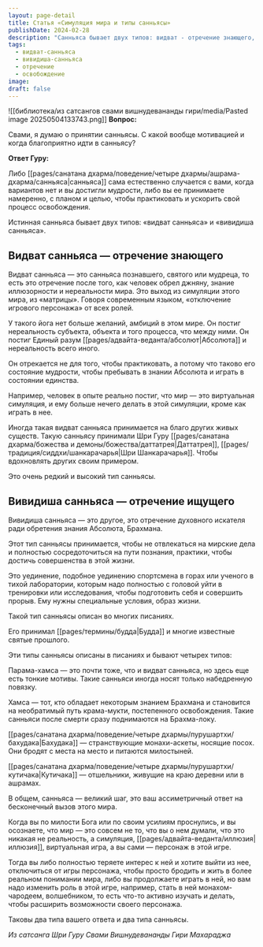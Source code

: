 ```yaml
---
layout: page-detail
title: Статья «Симуляция мира и типы санньясы»
publishDate: 2024-02-28
description: "Санньяса бывает двух типов: видват - отречение знающего, когда мудрец осознал иллюзорность мира и отказывается от ролей ради пребывания в знании Абсолюта; и вивидиша - отречение ищущего, принимаемое для сосредоточения на практике и достижении знания Брахмана. Первый тип - редкость и удел просветленных, второй - путь искателей, стремящихся к совершенству. Санньяса - асимметричный ответ на вызов мира, шаг к освобождению или глубокому познанию."
tags:
  - видват-санньяса
  - вивидиша-санньяса
  - отречение
  - освобождение
image: 
draft: false
---
```

![[библиотека/из сатсангов свами вишнудевананды гири/media/Pasted image 20250504133743.png]]
**Вопрос:** 

 Свами, я думаю о принятии санньясы. С какой вообще мотивацией и когда благоприятно идти в санньясу?

**Ответ Гуру:** 

 Либо [[pages/санатана дхарма/поведение/четыре дхармы/ашрама-дхарма/санньяса|санньяса]] сама естественно случается с вами, когда вариантов нет и вы достигли мудрости, либо вы ее принимаете намеренно, с планом и целью, чтобы практиковать и ускорить свой процесс освобождения.

 Истинная санньяса бывает двух типов: «видват санньяса» и «вивидиша санньяса».

  
## Видват санньяса — отречение знающего 

  
 Видват санньяса — это санньяса познавшего, святого или мудреца, то есть это отречение после того, как человек обрел джняну, знание иллюзорности и нереальности мира. Это выход из симуляции этого мира, из «матрицы». Говоря современным языком, «отключение игрового персонажа» от всех ролей.

 У такого йога нет больше желаний, амбиций в этом мире. Он постиг нереальность субъекта, объекта и того процесса, что между ними. Он постиг Единый разум [[pages/адвайта-веданта/абсолют|Абсолюта]] и нереальность всего иного.

 Он отрекается не для того, чтобы практиковать, а потому что таково его состояние мудрости, чтобы пребывать в знании Абсолюта и играть в состоянии единства.

 Например, человек в опыте реально постиг, что мир — это виртуальная симуляция, и ему больше нечего делать в этой симуляции, кроме как играть в нее.

 Иногда такая видват санньяса принимается на благо других живых существ. Такую санньясу принимали Шри Гуру [[pages/санатана дхарма/божества и демоны/божества/даттатрея|Даттатрея]], [[pages/традиция/сиддхи/шанкарачарья|Шри Шанкарачарья]]. Чтобы вдохновлять других своим примером.

 Это очень редкий и высокий тип санньясы.

  
## Вивидиша санньяса — отречение ищущего 

  
 Вивидиша санньяса — это другое, это отречение духовного искателя ради обретения знания Абсолюта, Брахмана.

 Этот тип санньясы принимается, чтобы не отвлекаться на мирские дела и полностью сосредоточиться на пути познания, практики, чтобы достичь совершенства в этой жизни.

 Это уединение, подобное уединению спортсмена в горах или ученого в тихой лаборатории, которым надо полностью с головой уйти в тренировки или исследования, чтобы подготовить себя и совершить прорыв. Ему нужны специальные условия, образ жизни.

 Такой тип санньясы описан во многих писаниях.

 Его принимал [[pages/термины/будда|Будда]] и многие известные святые прошлого.

 Эти типы санньясы описаны в писаниях и бывают четырех типов:

 Парама-хамса — это почти тоже, что и видват санньяса, но здесь еще есть тонкие мотивы. Такие санньяси иногда носят только набедренную повязку.

 Хамса — тот, кто обладает некоторым знанием Брахмана и становится на необратимый путь крама-мукти, постепенного освобождения. Такие санньяси после смерти сразу поднимаются на Брахма-локу.

 [[pages/санатана дхарма/поведение/четыре дхармы/пурушартхи/бахудака|Бахудака]] — странствующие монахи-аскеты, носящие посох. Они бродят с места на место и питаются милостыней.

 [[pages/санатана дхарма/поведение/четыре дхармы/пурушартхи/кутичака|Кутичака]] — отшельники, живущие на краю деревни или в ашрамах.

 В общем, санньяса — великий шаг, это ваш ассиметричный ответ на бесконечный вызов этого мира.

 Когда вы по милости Бога или по своим усилиям проснулись, и вы осознаете, что мир — это совсем не то, что вы о нем думали, что это никакая не реальность, а симуляция, [[pages/адвайта-веданта/иллюзия|иллюзия]], виртуальная игра, а вы сами — персонаж в этой игре.

 Тогда вы либо полностью теряете интерес к ней и хотите выйти из нее, отключиться от игры персонажа, чтобы просто бродить и жить в более реальном понимании мира, либо вы продолжаете играть в ней, но вам надо изменить роль в этой игре, например, стать в ней монахом-чародеем, волшебником, то есть что-то активно изучать и делать, чтобы расширить возможности своего персонажа.

 Таковы два типа вашего ответа и два типа санньясы.

*Из сатсанга Шри Гуру Свами Вишнудевананды Гири Махараджа*
